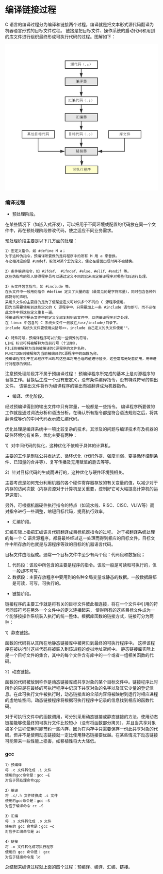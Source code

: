 编译链接过程
===

C 语言的编译过程分为编译和链接两个过程，编译就是把文本形式源代码翻译为机器语言形式的目标文件过程。
链接是把目标文件、操作系统的启动代码和用到的库文件进行组织最终形成可执行代码的过程。图解如下：

![alt text](img/3.1-compile.png)

### 编译过程

- 预处理阶段。

在某些情况下（如嵌入式开发），可以把用于不同环境或配置的代码放在同一个文件中，再在预处理阶段修改代码，使之适应不同业务需求。

预处理阶段主要是以下几方面的处理：

```
1）宏定义指令，如 #define M a；
对于这种伪指令，预编译所要做的是将程序中的所有 M 用 a 来替换。
与之相对应的是 #undef，取消对某个宏的定义，使之在后面出现时再不被替换。

2）条件编译指令，如 #ifdef、 #ifndef、#else、#elif、#endif 等。
这些伪指令的引入使得程序员可以通过定义不同的宏来决定编译程序对哪些代码进行处理。

3）头文件包含指令，如 #include 等。
在头文件中一般用伪指令 #define 定义了大量的宏（最常见的是字符常量），同时包含各种外部符号的声明。
采用头文件的主要目的是为了使某些定义可以供多个不同的 C 源程序使用。
因为当需要使用到这些定义的 C 源程序中，只需要加上一条 #include 语句即可，而不必在此文件中将这些定义重复一遍。
预编译程序将把头文件中的定义全部复制到该文件中，以供编译程序对之处理。
在 linux 中包含的 C 系统头文件一般放在/usr/include/目录下。
include 系统头文件要使用尖括号<>，include 自己定义的头文件使用""。

4）特殊符号，预编译程序可以识别一些特殊的符号。
LINE 标识符将被解释为当前行号（十进制），
FILE则被解释为当前被编译的C源程序的文件名称，
FUNCTION则被解释为当前被编译的C源程序中的函数名称。
预编译程序对于在源程序中出现的这些串将用合适的值进行替换，这些常常是配套使用，用来进行对程序的调试。
```

注意预处理阶段并不属于预编译过程！
预编译程序所完成的基本上是对源程序的替换工作。替换后生成一个没有宏定义，没有条件编译指令，没有特殊符号的输出文件。
该输出文件将作为编译程序的输出而被翻译成为机器指令。

- 编译、优化阶段。

经过预编译得到的输出文件中只有常量，一般都是一些指令。
编译程序所要做的工作就是通过词法分析和语法分析，在确认所有指令都是符合语法规则之后，将其翻译成等价的中间代码表示或汇编代码。

优化处理是编译系统中一项比较复杂的技术，其涉及的问题与编译技术有及机器的硬件环境均有关系，优化主要有两种：

1）对中间代码的优化，这种优化不依赖于具体的计算机。

主要的工作是删除公共表达式、循环优化（代码外提、强度消弱、变换循环控制条件、已知量的合并等）、复写传播及无用赋值的删去等等。

2）针对目标代码的生成而进行的，这种优化与硬件环境强相关。

主要考虑是如何充分利用机器的各个硬件寄存器存放的有关变量的值，以减少对于内存的访问次数（内存资源对于计算机至关重要，控制好它可大幅提高计算机的运算速度）。

另外，可根据机器硬件执行指令的特点（如流水线、RISC、CISC、VLIW等）而对指令进行一些调整，缩短目标代码，提高执行效率。


- 汇编阶段。

汇编实际上指把汇编语言代码翻译成目标机器指令的过程。
对于被翻译系统处理的每一个 C 语言源程序，都将最终经过这一处理而得到相应的目标文件。目标文件中所存放的也就是与源程序等效的目标的机器语言代码。

目标文件由段组成。通常一个目标文件中至少有两个段：代码段和数据段；

1. 代码段：该段中所包含的主要是程序的指令。该段一般是可读和可执行的，但一般却不可写。
2. 数据段：主要存放程序中要用到的各种全局变量或静态的数据。一般数据段都是可读，可写，可执行的。

- 链接阶段。

链接程序的主要工作就是将有关的目标文件彼此相连接，将在一个文件中引用的符号同该符号在另外一个文件中的定义连接起来，
使得所有的这些目标文件成为一个能够按操作系统装入执行的统一整体。根据库函数的链接方式，链接可分为两种：

1）静态链接。

函数的代码将从其所在地静态链接库中被拷贝到最终的可执行程序中。
这样该程序在被执行时这些代码将被装入到该进程的虚拟地址空间中。
静态链接库实际上是一个目标文件的集合，其中的每个文件含有库中的一个或者一组相关函数的代码。

2）动态链接。

函数的代码被放到称作是动态链接库或共享对象的某个目标文件中。链接程序此时所作的只是在最终的可执行程序中记录下共享对象的名字以及其它少量的登记信息。在此可执行文件被执行时，动态链接库的全部内容将被映射到运行时相应进程的虚地址空间。动态链接程序将根据可执行程序中记录的信息找到相应的函数代码。

对于可执行文件中的函数调用，可分别采用动态链接或静态链接的方法。使用动态链接能够使最终的可执行文件比较短小（没有将函数部分拷贝），并且当共享对象被多个进程使用时能节约一些内存，因为在内存中只需要保存一份此共享对象的代码。但并不是使用动态链接就一定比使用静态链接要优越。在某些情况下动态链接可能带来一些性能上损害，如移植性将大大降低。

### gcc

```
1）预编译
将 .c 文件转化成 .i 文件
使用的gcc命令是：gcc –E
对应于预处理命令cpp

2）编译
将 .c/.h 文件转换成 .s 文件
使用的gcc命令是：gcc –S
对应于编译命令 cc –S

3）汇编
将 .s 文件转化成 .o 文件
使用的 gcc 命令是：gcc –c
对应于汇编命令是 as

4）链接
将 .o 文件转化成可执行程序
使用的 gcc 命令是： gcc
对应于链接命令是 ld
```

总结起来编译过程就上面的四个过程：预编译、编译、汇编、链接。
